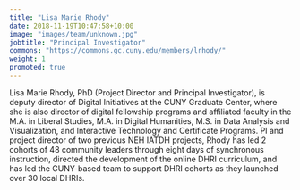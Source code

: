 ```yaml
---
title: "Lisa Marie Rhody"
date: 2018-11-19T10:47:58+10:00
image: "images/team/unknown.jpg"
jobtitle: "Principal Investigator"
commons: "https://commons.gc.cuny.edu/members/lrhody/"
weight: 1
promoted: true
---
```


<p>
Lisa Marie Rhody, PhD (Project Director and Principal Investigator), is deputy director of Digital Initiatives at the CUNY Graduate Center, where she is also director of digital fellowship programs and affiliated faculty in the M.A. in Liberal Studies, M.A. in Digital Humanities, M.S. in Data Analysis and Visualization, and Interactive Technology and Certificate Programs. PI and project director of two previous NEH IATDH projects, Rhody has led 2 cohorts of 48 community leaders through eight days of synchronous instruction, directed the development of the online DHRI curriculum, and has led the CUNY-based team to support DHRI cohorts as they launched over 30 local DHRIs.
</p>
